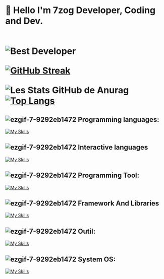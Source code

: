   <h1> 📝 Hello I'm 7zog Developer, Coding and Dev.<br></br>

  

![ Best Developer ](https://cdn.dribbble.com/users/414694/screenshots/5885723/media/387277b7e488379b4eb70f378b508d21.gif)

[![GitHub Streak](https://github-readme-streak-stats.herokuapp.com/?user=7zog&theme=highcontrast)](https://git.io/streak-stats)

![Les Stats GitHub de Anurag](https://github-readme-stats.vercel.app/api?username=7zog&show_icons=true&theme=chartreuse-dark) 
[![Top Langs](https://github-readme-stats.vercel.app/api/top-langs/?username=7zog&layout=compact&theme=ocean_dark)](https://github.com/anuraghazra/github-readme-stats)

## ![ezgif-7-9292eb1472](https://user-images.githubusercontent.com/98873011/152515601-a53bb16a-3285-4a2b-a47e-64a9f978c4de.gif) **Programming languages:**

[![My Skills](https://skillicons.dev/icons?i=c,cs,cpp,crystal,clojure,coffeescript,css,dart,elixir,forth,fortran,go,gherkin,haskell,haxe,html,java,js,kotlin,less,lua,md,matlab,mint,nim,ocaml,perl,ps,php,pug,py,r,ruby,rust,sass,scala,solidity,swift,ts,v,vala,wasm,zig)](https://skillicons.dev)

## ![ezgif-7-9292eb1472](https://user-images.githubusercontent.com/98873011/152515601-a53bb16a-3285-4a2b-a47e-64a9f978c4de.gif) **Interactive languages**

[![My Skills](https://skillicons.dev/icons?i=bash,vim,powershell)](https://skillicons.dev)



## ![ezgif-7-9292eb1472](https://user-images.githubusercontent.com/98873011/152515601-a53bb16a-3285-4a2b-a47e-64a9f978c4de.gif) **Programming Tool:**

[![My Skills](https://skillicons.dev/icons?i=vscode,visualstudio,atom,idea)](https://skillicons.dev)

## ![ezgif-7-9292eb1472](https://user-images.githubusercontent.com/98873011/152515601-a53bb16a-3285-4a2b-a47e-64a9f978c4de.gif) **Framework And Libraries**

[![My Skills](https://skillicons.dev/icons?i=actix,adonis,alpinejs,angular,apollo,astro,babel,bevy,bootstrap,cypress,deno,discordjs,django,dotnet,electron,elysia,ember,emotion,express,fastapi,flutter,gatsby,graphql,gtk,haxeflixel,hibernate,htmx,jquery,ktor,laravel,lit,materialui,nestjs,nextjs,nuxtjs,p5js,pinia,prisma,processing,qt,react,reactivex,redux,remix,rocket,ros,sequelize,solidjs,spring,styledcomponents,svelte,symfony,tailwind,tauri,threejs,vue,vuetify,yew
)](https://skillicons.dev)



## ![ezgif-7-9292eb1472](https://user-images.githubusercontent.com/98873011/152515601-a53bb16a-3285-4a2b-a47e-64a9f978c4de.gif) **Outil:**

[![My Skills](https://skillicons.dev/icons?i=sketchup,autocad,azure,ansible,aws,git,gitlab,kubernetes,webpack,mongodb)](https://skillicons.dev)



## ![ezgif-7-9292eb1472](https://user-images.githubusercontent.com/98873011/152515601-a53bb16a-3285-4a2b-a47e-64a9f978c4de.gif) **System OS:**

[![My Skills](https://skillicons.dev/icons?i=docker,arch,bsd,debian,kali,linux,windows,ubuntu)](https://skillicons.dev)
